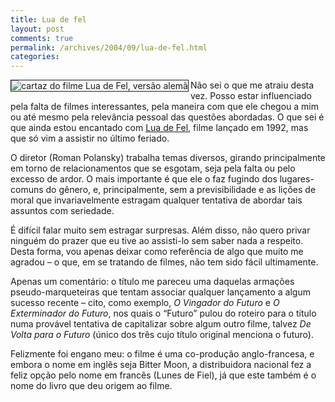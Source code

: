 ```yaml
---
title: Lua de fel
layout: post
comments: true
permalink: /archives/2004/09/lua-de-fel.html
categories:
---
```

<img src="//chester.me/img/blig/luadefel.jpg" border=1 alt="cartaz do filme Lua de Fel, versão alemã" align="left">Não sei o que me atraiu desta vez. Posso estar influenciado pela falta de filmes interessantes, pela maneira com que ele chegou a mim ou até mesmo pela relevância pessoal das questões abordadas. O que sei é que ainda estou encantado com <a href="http://www.europanet.com.br/euro2003/index.php?cat\_id=32&#038;pag\_id=11375" >Lua de Fel</a>, filme lançado em 1992, mas que só vim a assistir no último feriado.

O diretor (Roman Polansky) trabalha temas diversos, girando principalmente em torno de relacionamentos que se esgotam, seja pela falta ou pelo excesso de ardor. O mais importante é que ele o faz fugindo dos lugares-comuns do gênero, e, principalmente, sem a previsibilidade e as lições de moral que invariavelmente estragam qualquer tentativa de abordar tais assuntos com seriedade.

É difícil falar muito sem estragar surpresas. Além disso, não quero privar ninguém do prazer que eu tive ao assisti-lo sem saber nada a respeito. Desta forma, vou apenas deixar como referência de algo que muito me agradou &#8211; o que, em se tratando de filmes, não tem sido fácil ultimamente.

Apenas um comentário: o título me pareceu uma daquelas armações pseudo-marqueteiras que tentam associar qualquer lançamento a algum sucesso recente &#8211; cito, como exemplo, *O Vingador do Futuro* e *O Exterminador do Futuro*, nos quais o &#8220;Futuro&#8221; pulou do roteiro para o título numa provável tentativa de capitalizar sobre algum outro filme, talvez *De Volta para o Futuro* (único dos três cujo título original menciona o futuro).

Felizmente foi engano meu: o filme é uma co-produção anglo-francesa, e embora o nome em inglês seja Bitter Moon, a distribuidora nacional fez a feliz opção pelo nome em francês (Lunes de Fiel), já que este também é o nome do livro que deu origem ao filme.
